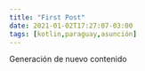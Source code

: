 ```yaml
---
title: "First Post"
date: 2021-01-02T17:27:07-03:00
tags: [kotlin,paraguay,asunción]
---
```


Generación de nuevo contenido
